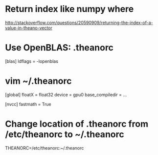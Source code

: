 # Return index like numpy where
http://stackoverflow.com/questions/20590909/returning-the-index-of-a-value-in-theano-vector

# Use OpenBLAS: .theanorc
[blas]
ldflags = -lopenblas

# vim ~/.theanorc
[global]
floatX = float32
device = gpu0
base_compiledir = ...

[nvcc]
fastmath = True

# Change location of .theanorc from /etc/theanorc to ~/.theanorc
THEANORC=/etc/theanorc:~/.theanorc